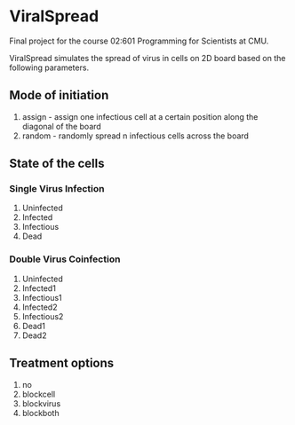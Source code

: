 # ViralSpread
Final project for the course 02:601 Programming for Scientists at CMU.

ViralSpread simulates the spread of virus in cells on 2D board based on the following parameters.

## Mode of initiation
1. assign - assign one infectious cell at a certain position along the diagonal of the board
2. random - randomly spread n infectious cells across the board

## State of the cells
### Single Virus Infection
1. Uninfected
2. Infected
3. Infectious
4. Dead
### Double Virus Coinfection
1. Uninfected
2. Infected1
3. Infectious1
4. Infected2
5. Infectious2
6. Dead1
6. Dead2

## Treatment options
1. no
2. blockcell
3. blockvirus
4. blockboth
